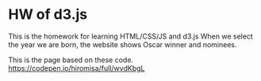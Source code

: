 # HW of d3.js

This is the homework for learning HTML/CSS/JS and d3.js
When we select the year we are born, the website shows Oscar winner and nominees.

This is the page based on these code.
https://codepen.io/hiromisa/full/wvdKbgL

